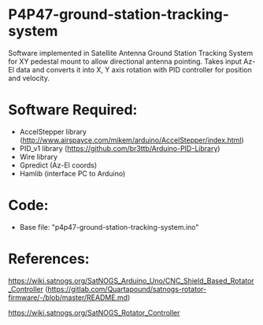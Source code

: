 # P4P47-ground-station-tracking-system
Software implemented in Satellite Antenna Ground Station Tracking System for XY pedestal mount to allow directional antenna pointing. Takes input Az-El data and converts it into X, Y axis rotation with PID controller for position and velocity.

# Software Required:
- AccelStepper library (http://www.airspayce.com/mikem/arduino/AccelStepper/index.html)
- PID_v1 library (https://github.com/br3ttb/Arduino-PID-Library)
- Wire library 
- Gpredict (Az-El coords)
- Hamlib (interface PC to Arduino)

# Code:
- Base file: "p4p47-ground-station-tracking-system.ino"

# References:
https://wiki.satnogs.org/SatNOGS_Arduino_Uno/CNC_Shield_Based_Rotator_Controller
(https://gitlab.com/Quartapound/satnogs-rotator-firmware/-/blob/master/README.md)

https://wiki.satnogs.org/SatNOGS_Rotator_Controller
